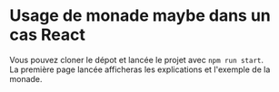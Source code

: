 # Usage de monade maybe dans un cas React

Vous pouvez cloner le dépot et lancée le projet avec `npm run start`.  
La première page lancée afficheras les explications et l'exemple de la monade.  
